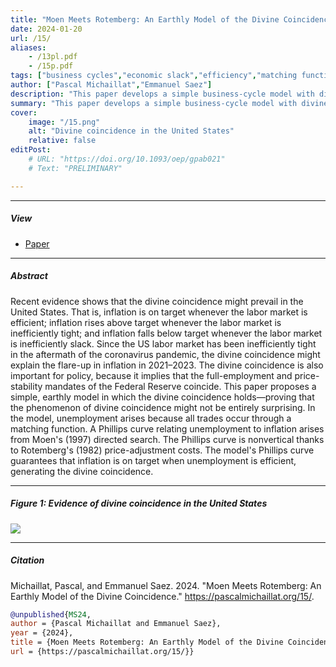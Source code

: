 ```yaml
---
title: "Moen Meets Rotemberg: An Earthly Model of the Divine Coincidence" 
date: 2024-01-20
url: /15/
aliases:
    - /13pl.pdf
    - /15p.pdf
tags: ["business cycles","economic slack","efficiency","matching function","monetary policy","optimal control","price rigidity","social psychology","stabilization policy","sufficient statistics","unemployment gap","wealth in the utility","Phillips curve"]
author: ["Pascal Michaillat","Emmanuel Saez"]
description: "This paper develops a simple business-cycle model with divine coincidence: inflation is on target when unemployment is efficient." 
summary: "This paper develops a simple business-cycle model with divine coincidence: inflation is on target when unemployment is efficient. The divine coincidence arises from directed search under a quadratic price-adjustment cost." 
cover:
    image: "/15.png"
    alt: "Divine coincidence in the United States"
    relative: false
editPost:
    # URL: "https://doi.org/10.1093/oep/gpab021"
    # Text: "PRELIMINARY"

---
```


---

##### View

+ [Paper](/15.pdf)

---

##### Abstract
 
Recent evidence shows that the divine coincidence might prevail in the United States. That is, inflation is on target whenever the labor market is efficient; inflation rises above target whenever the labor market is inefficiently tight; and inflation falls below target whenever the labor market is inefficiently slack. Since the US labor market has been inefficiently tight in the aftermath of the coronavirus pandemic, the divine coincidence might explain the flare-up in inflation in 2021–2023. The divine coincidence is also important for policy, because it implies that the full-employment and price-stability mandates of the Federal Reserve coincide. This paper proposes a simple, earthly model in which the divine coincidence holds—proving that the phenomenon of divine coincidence might not be entirely surprising. In the model, unemployment arises because all trades occur through a matching function. A Phillips curve relating unemployment to inflation arises from Moen's (1997) directed search. The Phillips curve is nonvertical thanks to Rotemberg's (1982) price-adjustment costs. The model's Phillips curve guarantees that inflation is on target when unemployment is efficient, generating the divine coincidence. 

---

##### Figure 1:  Evidence of divine coincidence in the United States

![](/15.png)

---

##### Citation

Michaillat, Pascal, and Emmanuel Saez. 2024. "Moen Meets Rotemberg: An Earthly Model of the Divine Coincidence." https://pascalmichaillat.org/15/.

```BibTeX
@unpublished{MS24,
author = {Pascal Michaillat and Emmanuel Saez},
year = {2024},
title = {Moen Meets Rotemberg: An Earthly Model of the Divine Coincidence},
url = {https://pascalmichaillat.org/15/}}
```